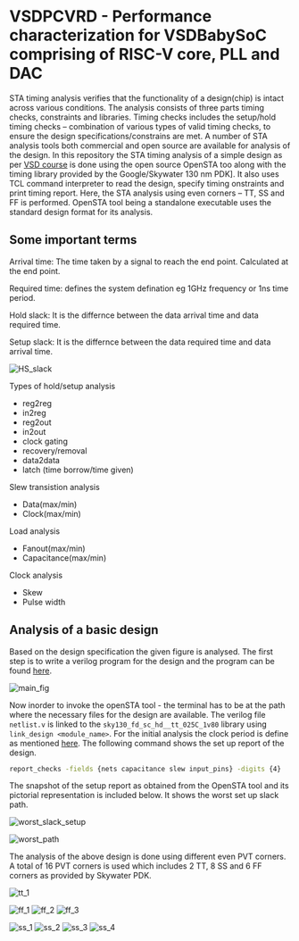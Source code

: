 # VSDPCVRD - Performance characterization for VSDBabySoC comprising of RISC-V core, PLL and DAC


STA timing analysis verifies that the functionality of a design(chip) is intact across various conditions. The analysis consists of three parts timing checks, constraints and libraries. Timing checks includes the setup/hold timing checks – combination of various types of valid timing checks, to ensure the design specifications/constrains are met. A number of STA analysis tools both commercial and open source  are available for analysis of the design. In this repository the STA timing analysis of a simple design as per [VSD course](https://www.vlsisystemdesign.com/vsd-static-timing-analysis-ii/) is  done using the open source OpenSTA too along with the timing library provided by the Google/Skywater 130 nm PDK]. It also uses TCL command interpreter to read the design, specify timing onstraints and print timing report. Here, the STA analysis using even corners – TT, SS and FF is performed. OpenSTA tool being a standalone executable uses the standard design format for its analysis. 

## Some important terms

Arrival time: The time taken by a signal to reach the end point. Calculated at the end point.

Required time: defines the system defination eg 1GHz frequency or 1ns time period.

Hold slack: It is the differnce between the data arrival time and data required time.

Setup slack: It is the differnce between the data required time and data arrival time.

![HS_slack](https://user-images.githubusercontent.com/63381455/155879967-560a00e1-58fb-431a-ba93-86f43912dc9c.png)

Types of hold/setup analysis

 - reg2reg
 - in2reg
 - reg2out
 - in2out
 - clock gating
 - recovery/removal
 - data2data
 - latch (time borrow/time given)

Slew transistion analysis
 - Data(max/min)
 - Clock(max/min)

Load analysis
 - Fanout(max/min)
 - Capacitance(max/min)

Clock analysis
 - Skew
 - Pulse width

## Analysis of a basic design

Based on the design specification the given figure is analysed. The first step is to write a verilog program for the design and the program can be found [here](https://github.com/Geetima2021/STA-analysis-using-OpenSTA/tree/main/resources).

![main_fig](https://user-images.githubusercontent.com/63381455/155880106-37238762-9551-4e05-9270-50b4c80167fa.JPG)

Now inorder to invoke the openSTA tool - the terminal has to be at the path where the necessary files for the design are available. The verilog file ```netlist.v``` is linked to the ```sky130_fd_sc_hd__tt_025C_1v80``` library using ``` link_design <module_name>```. For the initial analysis the clock period is define as mentioned [here](https://github.com/Geetima2021/STA-analysis-using-OpenSTA/tree/main/resources/1.tcl). The following command shows the set up report of the design.



```bash
report_checks -fields {nets capacitance slew input_pins} -digits {4}
```
The snapshot of the setup report as obtained from the OpenSTA tool and its pictorial representation is included below. It shows the worst set up slack path.

![worst_slack_setup](https://user-images.githubusercontent.com/63381455/155880908-90ff0bc0-becd-49a4-91d9-4f9f5ed21ef6.png)

![worst_path](https://user-images.githubusercontent.com/63381455/155880920-e06a9415-33f6-4038-b8c7-7ef0a7e9960f.JPG)

The analysis of the above design is done using different even PVT corners. A total of 16 PVT corners is used which includes 2 TT, 8 SS and 6 FF corners as provided by Skywater PDK. 


![tt_1](https://user-images.githubusercontent.com/63381455/158332570-50ecbde6-b595-418a-8fa5-56c026311dd9.png)





![ff_1](https://user-images.githubusercontent.com/63381455/158239272-855ca5d7-896f-4b01-aee0-eb3dd14c7e2e.png)
![ff_2](https://user-images.githubusercontent.com/63381455/158239295-1cfd6e34-9ee8-43e3-a24e-5bac35a567d1.png)
![ff_3](https://user-images.githubusercontent.com/63381455/158239400-3623104d-d870-4287-8d30-1b2b28e71089.png)












![ss_1](https://user-images.githubusercontent.com/63381455/158239460-df3f5db9-5453-4955-83cf-10619b01ed3d.png)
![ss_2](https://user-images.githubusercontent.com/63381455/158239488-8589fd72-4af6-4f50-b142-9d4560003b98.png)
![ss_3](https://user-images.githubusercontent.com/63381455/158239518-8f125841-18fe-4231-ae96-1329d0643caf.png)
![ss_4](https://user-images.githubusercontent.com/63381455/158239556-9ef751f0-b0b6-474e-bf11-6a87d3beda94.png)





